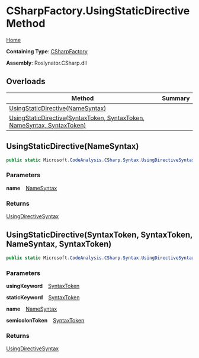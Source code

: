 # CSharpFactory\.UsingStaticDirective Method

[Home](../../../../README.md)

**Containing Type**: [CSharpFactory](../README.md)

**Assembly**: Roslynator\.CSharp\.dll

## Overloads

| Method | Summary |
| ------ | ------- |
| [UsingStaticDirective(NameSyntax)](#3383817532) | |
| [UsingStaticDirective(SyntaxToken, SyntaxToken, NameSyntax, SyntaxToken)](#1460243000) | |

<a id="3383817532"></a>

## UsingStaticDirective\(NameSyntax\) 

```csharp
public static Microsoft.CodeAnalysis.CSharp.Syntax.UsingDirectiveSyntax UsingStaticDirective(Microsoft.CodeAnalysis.CSharp.Syntax.NameSyntax name)
```

### Parameters

**name** &ensp; [NameSyntax](https://docs.microsoft.com/en-us/dotnet/api/microsoft.codeanalysis.csharp.syntax.namesyntax)

### Returns

[UsingDirectiveSyntax](https://docs.microsoft.com/en-us/dotnet/api/microsoft.codeanalysis.csharp.syntax.usingdirectivesyntax)

<a id="1460243000"></a>

## UsingStaticDirective\(SyntaxToken, SyntaxToken, NameSyntax, SyntaxToken\) 

```csharp
public static Microsoft.CodeAnalysis.CSharp.Syntax.UsingDirectiveSyntax UsingStaticDirective(Microsoft.CodeAnalysis.SyntaxToken usingKeyword, Microsoft.CodeAnalysis.SyntaxToken staticKeyword, Microsoft.CodeAnalysis.CSharp.Syntax.NameSyntax name, Microsoft.CodeAnalysis.SyntaxToken semicolonToken)
```

### Parameters

**usingKeyword** &ensp; [SyntaxToken](https://docs.microsoft.com/en-us/dotnet/api/microsoft.codeanalysis.syntaxtoken)

**staticKeyword** &ensp; [SyntaxToken](https://docs.microsoft.com/en-us/dotnet/api/microsoft.codeanalysis.syntaxtoken)

**name** &ensp; [NameSyntax](https://docs.microsoft.com/en-us/dotnet/api/microsoft.codeanalysis.csharp.syntax.namesyntax)

**semicolonToken** &ensp; [SyntaxToken](https://docs.microsoft.com/en-us/dotnet/api/microsoft.codeanalysis.syntaxtoken)

### Returns

[UsingDirectiveSyntax](https://docs.microsoft.com/en-us/dotnet/api/microsoft.codeanalysis.csharp.syntax.usingdirectivesyntax)

